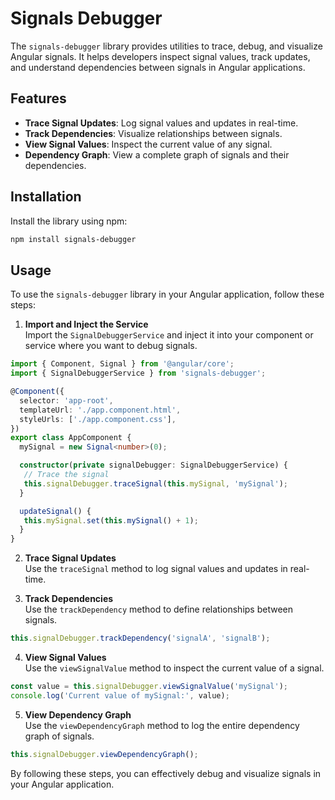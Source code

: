 # Signals Debugger

The `signals-debugger` library provides utilities to trace, debug, and visualize Angular signals. It helps developers inspect signal values, track updates, and understand dependencies between signals in Angular applications.

## Features

- **Trace Signal Updates**: Log signal values and updates in real-time.
- **Track Dependencies**: Visualize relationships between signals.
- **View Signal Values**: Inspect the current value of any signal.
- **Dependency Graph**: View a complete graph of signals and their dependencies.

## Installation

Install the library using npm:

```bash
npm install signals-debugger
```

## Usage

To use the `signals-debugger` library in your Angular application, follow these steps:

1. **Import and Inject the Service**  
  Import the `SignalDebuggerService` and inject it into your component or service where you want to debug signals.

  ```typescript
  import { Component, Signal } from '@angular/core';
  import { SignalDebuggerService } from 'signals-debugger';

  @Component({
    selector: 'app-root',
    templateUrl: './app.component.html',
    styleUrls: ['./app.component.css'],
  })
  export class AppComponent {
    mySignal = new Signal<number>(0);

    constructor(private signalDebugger: SignalDebuggerService) {
     // Trace the signal
     this.signalDebugger.traceSignal(this.mySignal, 'mySignal');
    }

    updateSignal() {
     this.mySignal.set(this.mySignal() + 1);
    }
  }
  ```

2. **Trace Signal Updates**  
  Use the `traceSignal` method to log signal values and updates in real-time.

3. **Track Dependencies**  
  Use the `trackDependency` method to define relationships between signals.

  ```typescript
  this.signalDebugger.trackDependency('signalA', 'signalB');
  ```

4. **View Signal Values**  
  Use the `viewSignalValue` method to inspect the current value of a signal.

  ```typescript
  const value = this.signalDebugger.viewSignalValue('mySignal');
  console.log('Current value of mySignal:', value);
  ```

5. **View Dependency Graph**  
  Use the `viewDependencyGraph` method to log the entire dependency graph of signals.

  ```typescript
  this.signalDebugger.viewDependencyGraph();
  ```

By following these steps, you can effectively debug and visualize signals in your Angular application.

